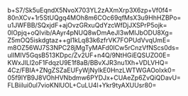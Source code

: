 b+S7/Sk5uEqndX5NvoX703YL2zAXmXrp3X6zp+Vf0f4=
80nXCv+1r5StUQgq4MOh8m6COc69qfMsX3u9HhHZBPo=
u1JWFBB/SQxjdF+ajOvzGRxuQdYzcWfDjJXSPrP5ojk=
0lOpjq+oQIvib/AAyr4pNUQ8wDmAeJI3wMIJbODU8Xg=
Z5mOQ5iskdgtaz++gI1kLq83k6zfrVK7FOPUdVvqUmE=
m8OZ56WJ7S3NPC28jMgTyMAFd0ICw5rCnzVfNScs0ds=
uIIMIV5GqsB513KDpc/Zv2UF+n4Q/9NtHGiEQSUZO0E=
KWxJlLl2oF1FdqzU9E1f8aB/BBvXJR3nu1Xh+VDLVHQ=
4Cz/FBIA+ZNgZSZaEUFyWjNylkE0HnzLWTWGAOoIxk0=
05f9lYB9J8VOhHVNbdmw6PYDJx+CUAeZp6ZvQiQDavU=
FLBiilui0ul7vioKNlUOL+CuLU4l+Ykr9tyAXUUsr80=
